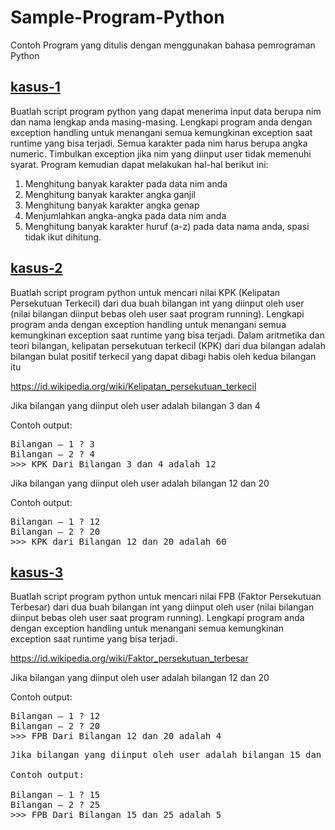 # Sample-Program-Python
Contoh Program yang ditulis dengan menggunakan bahasa pemrograman Python


<h2><u>kasus-1</u></h2>
<p>
Buatlah script program python yang dapat menerima input data berupa nim dan nama lengkap anda masing-masing. Lengkapi program anda dengan exception handling untuk menangani semua kemungkinan exception saat runtime yang bisa terjadi. Semua karakter pada nim harus berupa angka numeric. Timbulkan exception jika nim yang diinput user tidak memenuhi syarat.
Program kemudian dapat melakukan hal-hal berikut ini:
<ol >
<li>Menghitung banyak karakter pada data nim anda
<li>Menghitung banyak karakter angka ganjil
<li>Menghitung banyak karakter angka genap
<li>Menjumlahkan angka-angka pada data nim anda
<li>Menghitung banyak karakter huruf (a-z) pada data nama anda, spasi tidak ikut dihitung.
</ol>
</p>

<h2><u>kasus-2</u></h2>
<p>
Buatlah script program python untuk mencari nilai KPK (Kelipatan Persekutuan Terkecil) dari dua buah bilangan int yang diinput oleh user (nilai bilangan diinput bebas oleh user saat program running). Lengkapi program anda dengan exception handling untuk menangani semua kemungkinan exception saat runtime yang bisa terjadi. 
Dalam aritmetika dan teori bilangan, kelipatan persekutuan terkecil (KPK) dari dua bilangan adalah bilangan bulat positif terkecil yang dapat dibagi habis oleh kedua bilangan itu</p>

https://id.wikipedia.org/wiki/Kelipatan_persekutuan_terkecil

Jika bilangan yang diinput oleh user adalah bilangan 3 dan 4

Contoh output:
<pre>
Bilangan – 1 ? 3
Bilangan – 2 ? 4
>>> KPK Dari Bilangan 3 dan 4 adalah 12
</pre>
Jika bilangan yang diinput oleh user adalah bilangan 12 dan 20

Contoh output:
<pre>
Bilangan – 1 ? 12
Bilangan – 2 ? 20
>>> KPK dari Bilangan 12 dan 20 adalah 60
</pre>

<h2><u>kasus-3</u></h2>
<p>
Buatlah script program python untuk mencari nilai FPB (Faktor Persekutuan Terbesar) dari dua buah bilangan int yang diinput oleh user (nilai bilangan diinput bebas oleh user saat program running). Lengkapi program anda dengan exception handling untuk menangani semua kemungkinan exception saat runtime yang bisa terjadi.</p>

https://id.wikipedia.org/wiki/Faktor_persekutuan_terbesar

Jika bilangan yang diinput oleh user adalah bilangan 12 dan 20

Contoh output:

<pre>
Bilangan – 1 ? 12
Bilangan – 2 ? 20
>>> FPB Dari Bilangan 12 dan 20 adalah 4
</pre>
<pre>
Jika bilangan yang diinput oleh user adalah bilangan 15 dan 25

Contoh output:

Bilangan – 1 ? 15
Bilangan – 2 ? 25
>>> FPB Dari Bilangan 15 dan 25 adalah 5
</pre>